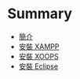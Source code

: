 # Summary

* [簡介](README.md)
* [安裝 XAMPP](xampp.md)
* [安裝 XOOPS](xoops.md)
* [安裝 Eclipse](eclipse.md)


